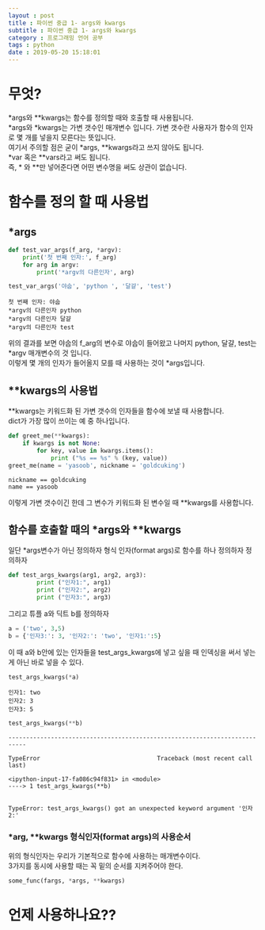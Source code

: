 ```yaml
---
layout : post
title : 파이썬 중급 1- args와 kwargs
subtitle : 파이썬 중급 1- args와 kwargs
category : 프로그래밍 언어 공부
tags : python
date : 2019-05-20 15:18:01
---
```


# 무엇?

\*args와 \*\*kwargs는 함수를 정의할 때와 호출할 때 사용됩니다.  
\*args와 \*kwargs는 가변 갯수인 매개변수 입니다.
가변 갯수란 사용자가 함수의 인자로 몇 개를 넣을지 모른다는 뜻입니다.   
여기서 주의할 점은 굳이 \*args, \*\*kwargs라고 쓰지 않아도 됩니다.  
\*var 혹은 \*\*vars라고 써도 됩니다.  
즉, \* 와 \*\*만 넣어준다면 어떤 변수명을 써도 상관이 없습니다.  

# 함수를 정의 할 때 사용법

## *args


```python
def test_var_args(f_arg, *argv):
    print('첫 번째 인자:', f_arg)
    for arg in argv:
        print('*argv의 다른인자', arg)

test_var_args('야숩', 'python ', '달걀', 'test')
```

    첫 번째 인자: 야숩
    *argv의 다른인자 python
    *argv의 다른인자 달걀
    *argv의 다른인자 test


위의 결과를 보면 야숩의 f_arg의 변수로 야숩이 들어왔고 나머지 python, 달걀, test는 \*argv 매개변수의 것 입니다.  
이렇게 몇 개의 인자가 들어올지 모를 때 사용하는 것이 \*args입니다.

## **kwargs의 사용법

\*\*kwargs는 키워드화 된 가변 갯수의 인자들을 함수에 보낼 때 사용합니다.  
dict가 가장 많이 쓰이는 예 중 하나입니다.


```python
def greet_me(**kwargs):
    if kwargs is not None:
        for key, value in kwargs.items():
            print ("%s == %s" % (key, value))
greet_me(name = 'yasoob', nickname = 'goldcuking')

```

    nickname == goldcuking
    name == yasoob


이렇게 가변 갯수이긴 한데 그 변수가 키워드화 된 변수일 때 **kwargs를 사용합니다.

## 함수를 호출할 때의  \*args와 \**kwargs

일단 *args변수가 아닌  정의하자 형식 인자(format args)로 함수를 하나 정의하자 정의하자


```python
def test_args_kwargs(arg1, arg2, arg3):
        print ("인자1:", arg1)
        print ("인자2:", arg2)
        print ("인자3:", arg3)

```

그리고 튜플 a와 딕트 b를 정의하자


```python
a = ('two', 3,5)
b = {'인자3:': 3, '인자2:': 'two', '인자1:':5}
```

이 때 a와 b안에 있는 인자들을 test_args_kwargs에 넣고 싶을 때 인덱싱을 써서 넣는게 아닌 바로 넣을 수 있다.  


```python
test_args_kwargs(*a)
```

    인자1: two
    인자2: 3
    인자3: 5



```python
test_args_kwargs(**b)
```


    ---------------------------------------------------------------------------

    TypeError                                 Traceback (most recent call last)

    <ipython-input-17-fa086c94f831> in <module>
    ----> 1 test_args_kwargs(**b)


    TypeError: test_args_kwargs() got an unexpected keyword argument '인자2:'


### \*arg, \**kwargs 형식인자(format args)의 사용순서

위의 형식인자는 우리가 기본적으로 함수에 사용하는 매개변수이다.  
3가지를 동시에 사용할 때는 꼭 밑의 순서를 지켜주어야 한다.  


```python
some_func(fargs, *args, **kwargs)
```

# 언제 사용하나요??
